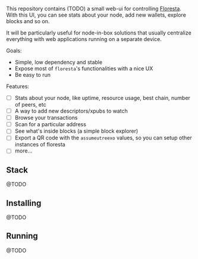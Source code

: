 This repository contains (TODO) a small web-ui for controlling [Floresta](https://github.com/vinteumorg/floresta). With this UI, you can see stats about your node, add new wallets, explore blocks and so on.

It will be particularly useful for node-in-box solutions that usually centralize everything with web applications running on a separate device.

Goals:
 - Simple, low dependency and stable
 - Expose most of `floresta`'s functionalities with a nice UX
 - Be easy to run

Features:
 - [ ] Stats about your node, like uptime, resource usage, best chain, number of peers, etc
 - [ ] A way to add new descriptors/xpubs to watch
 - [ ] Browse your transactions
 - [ ] Scan for a particular address
 - [ ] See what's inside blocks (a simple block explorer)
 - [ ] Export a QR code with the `assumeutreexo` values, so you can setup other instances of floresta
 - [ ] more...

## Stack
@TODO

## Installing
@TODO

## Running
@TODO
